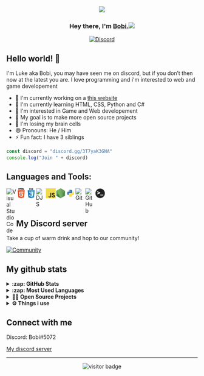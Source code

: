 
<div align="center">
<img src="https://i.imgur.com/8MupZHY.gif" width="400px" />
</div>


<h3 align="center">Hey there, I'm <a href="https://discord.gg/3T7yaK3GNA">Bobi.</a><img src="https://media.giphy.com/media/hvRJCLFzcasrR4ia7z/giphy.gif" width="28"></h3>
<p align="center">
  <a href="https://discord.gg/3T7yaK3GNA"><img alt="Discord" title="Discord" src="https://img.shields.io/badge/-Discord-7289DA?style=for-the-badge&logo=discord&logoColor=white"/></a>


## Hello world! 👋

I'm Luke aka Bobi, you may have seen me on discord, but if you don’t then now at the latest you are. I love programming and i'm interested to web and game developement

- 🔨 I'm currently working on a [this website](https://programmersdc.netlify.app)
- 🌱 I'm currently learning HTML, CSS, Python and C#
- 👀 I'm interested in Game and Web developement
- 🥅 My goal is to make more open source projects
- 🧠 I'm losing my brain cells
- 😄 Pronouns: He / Him
- ⚡ Fun fact: I have 3 siblings
```javascript
const discord = "discord.gg/3T7yaK3GNA"
console.log("Join " + discord)
```

## Languages and Tools:

<img align="left" alt="Visual Studio Code" width="26px" src="https://camo.githubusercontent.com/ff2725410fd26b91a5539552d4c74e14a0ee6f83053f8c6b3d13815d1602188a/68747470733a2f2f696d672e69636f6e73382e636f6d2f636f6c6f722f33302f76697375616c2d73747564696f2d636f64652d323031392e706e67" />
<img align="left" alt="HTML5" width="26px" src="https://raw.githubusercontent.com/github/explore/80688e429a7d4ef2fca1e82350fe8e3517d3494d/topics/html/html.png" />
<img align="left" alt="CSS3" width="26px" src="https://raw.githubusercontent.com/github/explore/80688e429a7d4ef2fca1e82350fe8e3517d3494d/topics/css/css.png" />
<img align="left" alt="DJS" width="26px" src="https://camo.githubusercontent.com/d11bc5fc022603363226da69441297bc1f6dda6cd6253d80f5ed010125810aad/68747470733a2f2f692e696d6775722e636f6d2f534931445a66332e706e67" />
<img align="left" alt="JavaScript" width="26px" src="https://raw.githubusercontent.com/github/explore/80688e429a7d4ef2fca1e82350fe8e3517d3494d/topics/javascript/javascript.png" />
<img align="left" alt="Node.js" width="26px" src="https://raw.githubusercontent.com/github/explore/80688e429a7d4ef2fca1e82350fe8e3517d3494d/topics/nodejs/nodejs.png" />
<img align="left" alt="python" width="26px" src="https://raw.githubusercontent.com/github/explore/80688e429a7d4ef2fca1e82350fe8e3517d3494d/topics/python/python.png" />
<img align="left" alt="Git" width="26px" src="https://camo.githubusercontent.com/3717b27c1e565195f0d0aefab75c5bd69a8c0abcd6211222a37fa1c65baedc53/68747470733a2f2f696d672e69636f6e73382e636f6d2f636f6c6f722f33302f6769742e706e67" />
<img align="left" alt="GitHub" width="26px" src="https://camo.githubusercontent.com/627ffcf2df11c68d27d93aeee49955e9d4ce14ef304b8d725872d8a966fea9d1/68747470733a2f2f696d672e69636f6e73382e636f6d2f6d6174657269616c2d6f75746c696e65642f33302f6769746875622e706e67" />
<img align="left" alt="Terminal" width="26px" src="https://raw.githubusercontent.com/github/explore/80688e429a7d4ef2fca1e82350fe8e3517d3494d/topics/terminal/terminal.png" />
<br />
  
<br />
<br />

## My Discord server

Take a cup of warm drink and hop to our community!

[![Community](https://discordapp.com/api/guilds/855035045362663464/widget.png?style=banner2)](https://discord.gg/3T7yaK3GNA)


## My github stats
<details>
  <summary><b>:zap: GitHub Stats</b></summary>

 <a style="text-decoration: none;" href="https://youtube.com/UltraX1">
  <img width=450 height=170 align="center" src="https://github-readme-stats.vercel.app/api?username=Bobsukka&theme=midnight-purple&show_icons=true&bg_color=0D1117&hide_border=true" />
</a>

</details>

<details>
  <summary><b>:zap: Most Used Languages</b></summary>

<a href="https://discord.gg/3T7yaK3GNA">
  <img align="center" src="https://github-readme-stats.vercel.app/api/top-langs/?username=Bobsukka&theme=midnight-purple&layout=compact&bg_color=0D1117&hide_border=true" />
</a>

</details>

<details>
  <summary><b>🧑‍🚀 Open Source Projects</b></summary>

  <br />
  <table>
    <thead align="center">
      <tr border: none;>
        <td><b>💻 Projects</b></td>
        <td><b>🌟 Stars</b></td>
        <td><b>🍴 Forks</b></td>
        <td><b>🐛 Issues</b></td>
        <td><b>🔔 Pull Requests</b></td>
        <td><b>👨‍💻 Language</b></td>
      </tr>
    </thead>
    <tbody>
      <tr>
	      <td><a href="https://github.com/iampavangandhi/Gitwar"><b>🐍 Snake</b></a></td>
        <td><img alt="Stars" src="https://img.shields.io/github/stars/Bobsukka/snake.py?style=flat-square&labelColor=343b41"/></td>
        <td><img alt="Forks" src="https://img.shields.io/github/forks/Bobsukka/snake.py?style=flat-square&labelColor=343b41"/></td>
        <td><img alt="Issues" src="https://img.shields.io/github/issues/Bobsukka/snake.py?style=flat-square"/></td>
        <td><img alt="Pull Requests" src="https://img.shields.io/github/issues-pr/Bobsukka/snake.py?style=flat-square"/></td>
        <td><img alt="Language" src="https://img.shields.io/github/languages/top/Bobsukka/snake.py?style=flat-square"/></td>
      </tr>
    </tbody>
  </table>
  <br />
</details>
  
<details>	
  <br />
  <summary><b>⚙️ Things i use</b></summary>
  	<ul>
  	    <li><b>OS:</b> Windows 10</li>
	    <li><b>Pc: </b> Custom built pc</li>
  	    <li><b>Browser: </b> Googe chrome</li>
	    <li><b>Code Editor:</b> Visual Studio Code</li>
	    <br />
	</ul>	
</details>
  
## Connect with me
  
Discord: Bobi#5072
  
[My discord server](https://discord.gg/3T7yaK3GNA)
  
----

<p align='center'>
  <img src="https://visitor-badge.glitch.me/badge?page_id=Bobsukka" alt="visitor badge"/>
</p>

